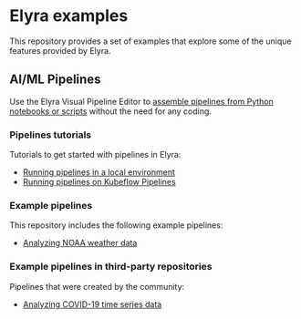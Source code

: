 <!--
{% comment %}
Copyright 2018-2020 IBM Corporation

Licensed under the Apache License, Version 2.0 (the "License");
you may not use this file except in compliance with the License.
You may obtain a copy of the License at

http://www.apache.org/licenses/LICENSE-2.0

Unless required by applicable law or agreed to in writing, software
distributed under the License is distributed on an "AS IS" BASIS,
WITHOUT WARRANTIES OR CONDITIONS OF ANY KIND, either express or implied.
See the License for the specific language governing permissions and
limitations under the License.
{% endcomment %}
-->

# Elyra examples

This repository provides a set of examples that explore some of the unique
features provided by Elyra.

## AI/ML Pipelines

Use the Elyra Visual Pipeline Editor to [assemble pipelines from Python notebooks or scripts](https://elyra.readthedocs.io/en/latest/user_guide/pipelines.html) without the need for any coding.

### Pipelines tutorials
Tutorials to get started with pipelines in Elyra:
- [Running pipelines in a local environment](pipelines/hello_world)
- [Running pipelines on Kubeflow Pipelines](pipelines/hello_world_kubeflow_pipelines)

### Example pipelines
This repository includes the following example pipelines:
- [Analyzing NOAA weather data](pipelines/dax_noaa_weather_data)

### Example pipelines in third-party repositories
Pipelines that were created by the community:
- [Analyzing COVID-19 time series data](https://github.com/CODAIT/covid-notebooks)
